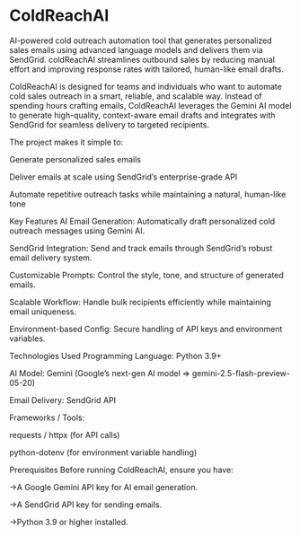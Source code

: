 # ColdReachAI
AI-powered cold outreach automation tool that generates personalized sales emails using advanced language models and delivers them via SendGrid. coldReachAI streamlines outbound sales by reducing manual effort and improving response rates with tailored, human-like email drafts.


ColdReachAI is designed for teams and individuals who want to automate cold sales outreach in a smart, reliable, and scalable way.
Instead of spending hours crafting emails, ColdReachAI leverages the Gemini AI model to generate high-quality, context-aware email drafts and integrates with SendGrid for seamless delivery to targeted recipients.

The project makes it simple to:

Generate personalized sales emails

Deliver emails at scale using SendGrid’s enterprise-grade API

Automate repetitive outreach tasks while maintaining a natural, human-like tone

Key Features
AI Email Generation: Automatically draft personalized cold outreach messages using Gemini AI.

SendGrid Integration: Send and track emails through SendGrid’s robust email delivery system.

Customizable Prompts: Control the style, tone, and structure of generated emails.

Scalable Workflow: Handle bulk recipients efficiently while maintaining email uniqueness.

Environment-based Config: Secure handling of API keys and environment variables.

Technologies Used
Programming Language: Python 3.9+

AI Model: Gemini (Google’s next-gen AI model => gemini-2.5-flash-preview-05-20)

Email Delivery: SendGrid API

Frameworks / Tools:

requests / httpx (for API calls)

python-dotenv (for environment variable handling)

Prerequisites
Before running ColdReachAI, ensure you have:

->A Google Gemini API key for AI email generation.

->A SendGrid API key for sending emails.

->Python 3.9 or higher installed.
